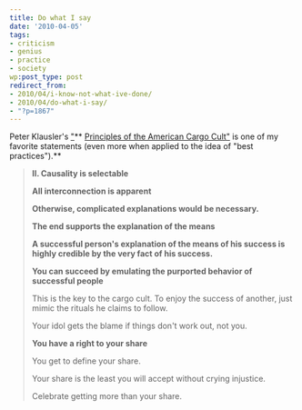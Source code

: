 ```yaml
---
title: Do what I say
date: '2010-04-05'
tags:
- criticism
- genius
- practice
- society
wp:post_type: post
redirect_from:
- 2010/04/i-know-not-what-ive-done/
- 2010/04/do-what-i-say/
- "?p=1867"
---
```


Peter Klausler's ["](http://klausler.com/cargo.html)** [Principles of the American Cargo Cult"](http://klausler.com/cargo.html) is one of my favorite statements (even more when applied to the idea of "best practices").**

> **II. Causality is selectable**
>
> **All interconnection is apparent**
>
> **Otherwise, complicated explanations would be necessary.**
>
> **The end supports the explanation of the means**
>
> **A successful person's explanation of the means of his success is highly credible by the very fact of his success.**
>
> **You can succeed by emulating the purported behavior of successful people**
>
> This is the key to the cargo cult. To enjoy the success of another, just mimic the rituals he claims to follow.
>
> Your idol gets the blame if things don't work out, not you.
>
> **You have a right to your share**
>
> You get to define your share.
>
> Your share is the least you will accept without crying injustice.
>
> Celebrate getting more than your share.
